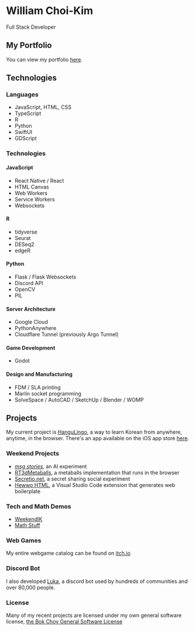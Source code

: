 # William Choi-Kim
Full Stack Developer
## My Portfolio
You can view my portfolio [here](https://www.rockwill.dev).
## Technologies
### Languages
- JavaScript, HTML, CSS
- TypeScript
- R
- Python
- SwiftUI
- GDScript
### Technologies
#### JavaScript
- React Native / React
- HTML Canvas
- Web Workers
- Service Workers
- Websockets
#### R
- tidyverse
- Seurat
- DESeq2
- edgeR
#### Python
- Flask / Flask Websockets
- Discord API
- OpenCV
- PIL
#### Server Architecture
- Google Cloud
- PythonAnywhere
- Cloudflare Tunnel (previously Argo Tunnel)
#### Game Development
- Godot
#### Design and Manufacturing
- FDM / SLA printing
- Marlin socket programming
- SolveSpace / AutoCAD / SketchUp / Blender / WOMP
## Projects
My current project is [HanguLingo](https://hangulingo.rockwill.dev), a way to learn Korean from anywhere, anytime, in the browser. There's an app available on the iOS app store [here](https://apps.apple.com/us/app/hangulingo/id6452472457).  
### Weekend Projects
- [*msg stories*](https://rockwill.dev/msg-stories), an AI experiment
- [RT3dMetaballs](https://rockwill.dev/RT3dMetaballs), a metaballs implementation that runs in the browser
- [Secretio.net](https://www.secretio.net), a secret sharing social experiment
- [Hewwo HTML](https://marketplace.visualstudio.com/items?itemName=WilliamChoi-Kim.hewwo-html), a Visual Studio Code extension that generates web boilerplate
### Tech and Math Demos
- [WeekendIK](https://rockwill.dev/WeekendIK)
- [Math Stuff](https://github.com/rockwillck/Math-Stuff)
### Web Games
My entire webgame catalog can be found on [itch.io](https://rockwillck.itch.io/)
### Discord Bot
I also developed [Luka](https://luka.sparkplug.page), a discord bot used by hundreds of communities and over 80,000 people.
### License
Many of my recent projects are licensed under my own general software license, [the Bok Choy General Software License](https://github.com/rockwillck/Bok-Choy-License)
